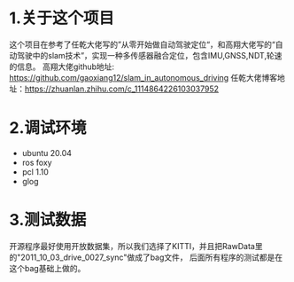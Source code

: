 # 1.关于这个项目
这个项目在参考了任乾​大佬写的”从零开始做自动驾驶定位“，和高翔大佬写的“自动驾驶中的slam技术”，实现一种多传感器融合定位，包含IMU,GNSS,NDT,轮速的信息。
高翔大佬github地址: https://github.com/gaoxiang12/slam_in_autonomous_driving
任乾​大佬博客地址：https://zhuanlan.zhihu.com/c_1114864226103037952

# 2.调试环境
- ubuntu 20.04
- ros foxy
- pcl 1.10
- glog

# 3.测试数据
开源程序最好使用开放数据集，所以我们选择了KITTI，并且把RawData里的"2011_10_03_drive_0027_sync"做成了bag文件，
后面所有程序的测试都是在这个bag基础上做的。
